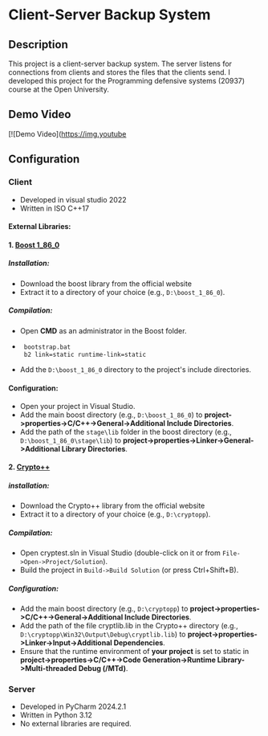 # Client-Server Backup System
## Description
This project is a client-server backup system. 
The server listens for connections from clients and stores the files that the clients send.
I developed this project for the Programming defensive systems (20937) course at the Open University.

## Demo Video
[![Demo Video](https://img.youtube

## Configuration
### Client
- Developed in visual studio 2022
- Written in ISO C++17

#### External Libraries:
#### 1. [Boost 1_86_0](https://www.boost.org/)
##### Installation:
- Download the boost library from the official website
- Extract it to a directory of your choice (e.g., `D:\boost_1_86_0`).
##### Compilation:
- Open **CMD** as an administrator in the Boost folder.
- ```bash
   bootstrap.bat
   b2 link=static runtime-link=static
    ```
- Add the `D:\boost_1_86_0` directory to the project's include directories.
#### Configuration:
- Open your project in Visual Studio.
- Add the main boost directory (e.g., `D:\boost_1_86_0`) to 
  **project->properties->C/C++->General->Additional Include Directories**.
- Add the path of the `stage\lib` folder in the boost directory (e.g., `D:\boost_1_86_0\stage\lib`) to 
  **project->properties->Linker->General->Additional Library Directories**.

#### 2. [Crypto++](https://www.cryptopp.com/)
##### installation:
- Download the Crypto++ library from the official website
- Extract it to a directory of your choice (e.g., `D:\cryptopp`).
##### Compilation:
- Open cryptest.sln in Visual Studio (double-click on it or from `File->Open->Project/Solution`).
- Build the project in `Build->Build Solution` (or press Ctrl+Shift+B).
##### Configuration:
- Add the main boost directory (e.g., `D:\cryptopp`) to 
  **project->properties->C/C++->General->Additional Include Directories**.
- Add the path of the file cryptlib.lib in the Crypto++ directory (e.g., `D:\cryptopp\Win32\Output\Debug\cryptlib.lib`) 
  to **project->properties->Linker->Input->Additional Dependencies**.
- Ensure that the runtime environment of **your project** is set to static in
  **project->properties->C/C++->Code Generation->Runtime Library->Multi-threaded Debug (/MTd)**.

### Server
- Developed in PyCharm 2024.2.1
- Written in Python 3.12
- No external libraries are required.